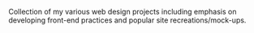 Collection of my various web design projects including emphasis on developing front-end practices and popular site recreations/mock-ups.
